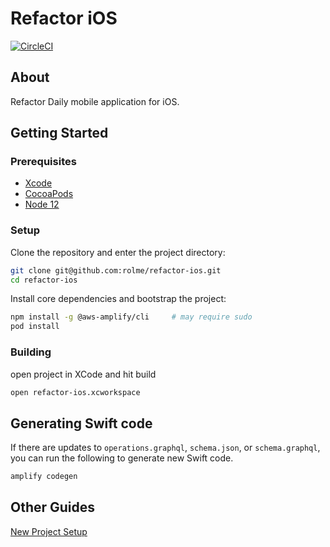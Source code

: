 # Refactor iOS

[![CircleCI](https://circleci.com/gh/rolme/refactor-ios/tree/master.svg?style=svg&circle-token=85e54e8fc2736fae1df6c637277798de7c505171)](https://circleci.com/gh/rolme/refactor-ios/tree/master)

## About

Refactor Daily mobile application for iOS.

## Getting Started

### Prerequisites

- [Xcode](https://apps.apple.com/us/app/xcode/id497799835?mt=12)
- [CocoaPods](https://guides.cocoapods.org/using/getting-started.html)
- [Node 12](https://treehouse.github.io/installation-guides/mac/node-mac.html)

### Setup

Clone the repository and enter the project directory:

```sh
git clone git@github.com:rolme/refactor-ios.git
cd refactor-ios
```

Install core dependencies and bootstrap the project:

```sh
npm install -g @aws-amplify/cli     # may require sudo
pod install
```

### Building

open project in XCode and hit build

```sh
open refactor-ios.xcworkspace
```

## Generating Swift code

If there are updates to `operations.graphql`, `schema.json`, or `schema.graphql`, you can run the following to generate new Swift code.

```sh
amplify codegen
```

## Other Guides

[New Project Setup](https://github.com/rolme/refactor-ios/wiki/New-Project-Setup)